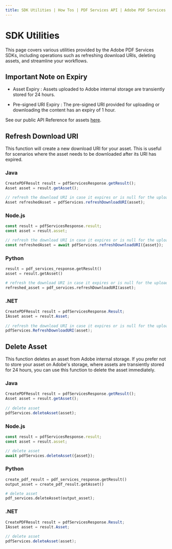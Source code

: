 ```yaml
---
title: SDK Utilities | How Tos | PDF Services API | Adobe PDF Services
---
```


# SDK Utilities

This page covers various utilities provided by the Adobe PDF Services SDKs, including operations such as refreshing 
download URIs, deleting assets, and streamline your workflows.

## Important Note on Expiry

- Asset Expiry : Assets uploaded to Adobe internal storage are transiently stored for 24 hours.

- Pre-signed URI Expiry : The pre-signed URI provided for uploading or downloading the content has an expiry of 1 hour.

See our public API Reference for assets [here](../../../apis/#tag/Assets).

## Refresh Download URI

This function will create a new download URI for your asset. This is useful for scenarios where the asset needs to be 
downloaded after its URI has expired.

<CodeBlock slots="heading, code" repeat="4" languages="Java, Node.js, Python, .NET" />

### Java

```javascript
CreatePDFResult result = pdfServicesResponse.getResult();
Asset asset = result.getAsset();

// refresh the download URI in case it expires or is null for the uploaded asset
Asset refreshedAsset = pdfServices.refreshDownloadURI(asset);
```

### Node.js

```javascript
const result = pdfServicesResponse.result;
const asset = result.asset;

// refresh the download URI in case it expires or is null for the uploaded asset
const refreshedAsset = await pdfServices.refreshDownloadURI({asset});
```

### Python

```python
result = pdf_services_response.getResult()
asset = result.getAsset()

# refresh the download URI in case it expires or is null for the uploaded asset
refreshed_asset = pdf_services.refreshDownloadURI(asset);
```

### .NET

```csharp
CreatePDFResult result = pdfServicesResponse.Result;
IAsset asset = result.Asset;
 
// refresh the download URI in case it expires or is null for the uploaded asset
pdfServices.RefreshDownloadURI(asset);
```

## Delete Asset

This function deletes an asset from Adobe internal storage. If you prefer not to store your asset on Adobe's storage, 
where assets are transiently stored for 24 hours, you can use this function to delete the asset immediately.

<CodeBlock slots="heading, code" repeat="4" languages="Java, Node.js, Python, .NET" />

### Java

```javascript
CreatePDFResult result = pdfServicesResponse.getResult();
Asset asset = result.getAsset();
 
// delete asset
pdfServices.deleteAsset(asset);
```

### Node.js

```javascript
const result = pdfServicesResponse.result;
const asset = result.asset;

// delete asset
await pdfServices.deleteAsset({asset});
```

### Python

```python
create_pdf_result = pdf_services_response.getResult()
output_asset = create_pdf_result.getAsset()        

# delete asset
pdf_services.deleteAsset(output_asset);
```


### .NET

```csharp
CreatePDFResult result = pdfServicesResponse.Result;
IAsset asset = result.Asset;
 
// delete asset
pdfServices.deleteAsset(asset);
```
